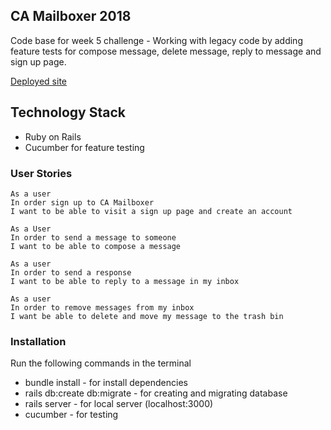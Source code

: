 ## CA Mailboxer 2018

Code base for week 5 challenge - Working with legacy code by adding feature tests for compose message, delete message, reply to message and sign up page.

[Deployed site](https://polar-brushlands-49351.herokuapp.com/)

## Technology Stack

- Ruby on Rails
- Cucumber for feature testing

### User Stories

```
As a user
In order sign up to CA Mailboxer
I want to be able to visit a sign up page and create an account

As a User
In order to send a message to someone
I want to be able to compose a message

As a user
In order to send a response
I want to be able to reply to a message in my inbox

As a user
In order to remove messages from my inbox
I want be able to delete and move my message to the trash bin
```

### Installation
Run the following commands in the terminal
- bundle install - for install dependencies
- rails db:create db:migrate - for creating and migrating database
- rails server - for local server (localhost:3000)
- cucumber - for testing